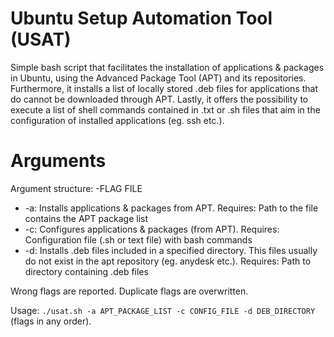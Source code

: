 # Ubuntu Setup Automation Tool (USAT)

Simple bash script that facilitates the installation of applications & packages in Ubuntu, using the Advanced Package Tool (APT) and its repositories.
Furthermore, it installs a list of locally stored .deb files for applications that do cannot be downloaded through APT. Lastly, it offers the possibility to execute a list of shell commands contained in .txt or .sh files that aim in the configuration of installed applications (eg. ssh etc.).

# Arguments
Argument structure: -FLAG FILE
- -a: Installs applications & packages from APT. Requires: Path to the file contains the APT package list
- -c: Configures applications & packages (from APT). Requires: Configuration file (.sh or text file) with bash commands
- -d: Installs .deb files included in a specified directory. This files usually do not exist in the apt repository (eg. anydesk etc.). Requires: Path to directory containing .deb files

Wrong flags are reported. Duplicate flags are overwritten.

Usage: `./usat.sh -a APT_PACKAGE_LIST -c CONFIG_FILE -d DEB_DIRECTORY` (flags in any order).
